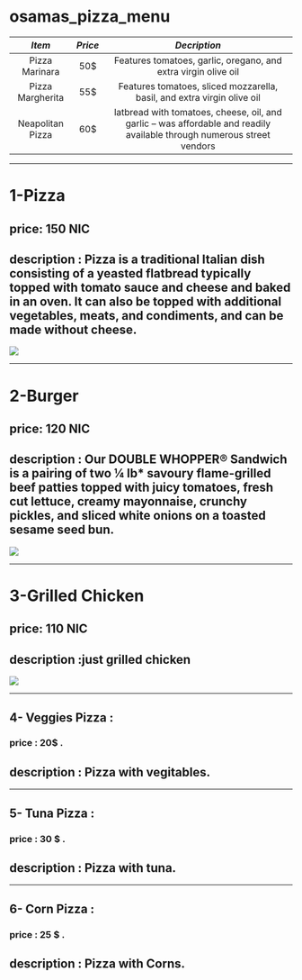 # osamas_pizza_menu


| *Item*           | *Price* | *Decription*                                                                                                           |
| :--------------: | :-----: | :--------------------------------------------------------------------------------------------------------------------: |
| Pizza Marinara   | 50$     | Features tomatoes, garlic, oregano, and extra virgin olive oil                                                         |
| Pizza Margherita | 55$     | Features tomatoes, sliced mozzarella, basil, and extra virgin olive oil                                                |
| Neapolitan Pizza | 60$     | latbread with tomatoes, cheese, oil, and garlic – was affordable and readily available through numerous street vendors |
-----
# 1-Pizza

## price: 150 NIC

## description : Pizza is a traditional Italian dish consisting of a yeasted flatbread typically topped with tomato sauce and cheese and baked in an oven. It can also be topped with additional vegetables, meats, and condiments, and can be made without cheese.
<img src="https://www.cicis.com/media/1243/pizza_adven_zestypepperoni.png"> 

---------

# 2-Burger

## price: 120 NIC

## description : Our DOUBLE WHOPPER® Sandwich is a pairing of two ¼ lb* savoury flame-grilled beef patties topped with juicy tomatoes, fresh cut lettuce, creamy mayonnaise, crunchy pickles, and sliced white onions on a toasted sesame seed bun.

<img src="https://www.tasteofhome.com/wp-content/uploads/2017/10/exps28800_UG143377D12_18_1b_RMS-696x696.jpg">

-----------

# 3-Grilled Chicken

## price: 110 NIC

## description :just grilled chicken

<img src="https://www.simplyrecipes.com/wp-content/uploads/2011/08/barbecued-chicken-on-the-grill-horiz-a-1200.jpg">

----------

## 4- Veggies Pizza :
### price : 20$ .
## description : Pizza with vegitables.
-----


## 5- Tuna Pizza :
### price : 30 $ .
## description : Pizza with tuna.
------

## 6- Corn Pizza :
### price : 25 $ .
## description : Pizza with Corns.
